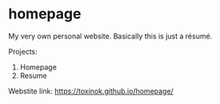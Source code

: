 # homepage
My very own personal website. Basically this is just a résumé.

Projects:
1. Homepage
2. Resume

Webstite link:
https://toxinok.github.io/homepage/
